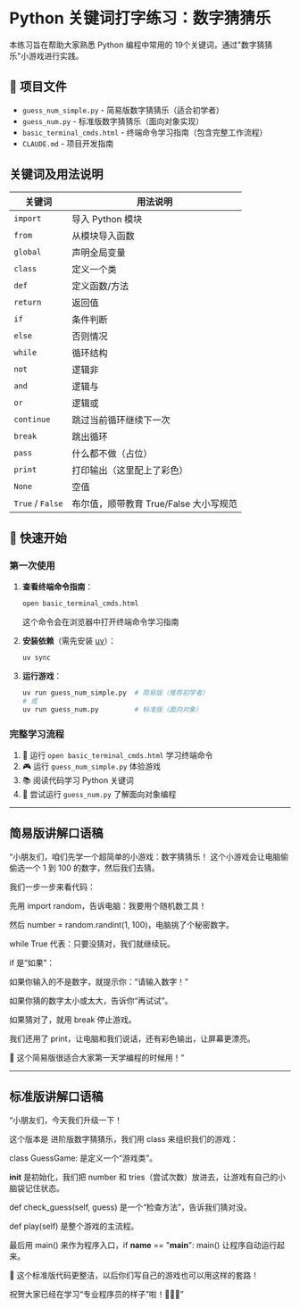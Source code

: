 # Python 关键词打字练习：数字猜猜乐

本练习旨在帮助大家熟悉 Python 编程中常用的 19个关键词，通过"数字猜猜乐"小游戏进行实践。

## 📁 项目文件

- `guess_num_simple.py` - 简易版数字猜猜乐（适合初学者）
- `guess_num.py` - 标准版数字猜猜乐（面向对象实现）
- `basic_terminal_cmds.html` - 终端命令学习指南（包含完整工作流程）
- `CLAUDE.md` - 项目开发指南

## 关键词及用法说明

| 关键词              | 用法说明                      |
| ---------------- | ------------------------- |
| `import`         | 导入 Python 模块              |
| `from`           | 从模块导入函数                   |
| `global`         | 声明全局变量                    |
| `class`          | 定义一个类                     |
| `def`            | 定义函数/方法                   |
| `return`         | 返回值                       |
| `if`             | 条件判断                      |
| `else`           | 否则情况                      |
| `while`          | 循环结构                      |
| `not`            | 逻辑非                       |
| `and`            | 逻辑与                       |
| `or`             | 逻辑或                       |
| `continue`       | 跳过当前循环继续下一次               |
| `break`          | 跳出循环                      |
| `pass`           | 什么都不做（占位）                 |
| `print`          | 打印输出（这里配上了彩色）             |
| `None`           | 空值                        |
| `True` / `False` | 布尔值，顺带教育 True/False 大小写规范 |

## 🚀 快速开始

### 第一次使用

1. **查看终端命令指南**：
   ```bash
   open basic_terminal_cmds.html
   ```
   这个命令会在浏览器中打开终端命令学习指南

2. **安装依赖**（需先安装 [uv](https://github.com/astral-sh/uv)）：
   ```bash
   uv sync
   ```

3. **运行游戏**：
   ```bash
   uv run guess_num_simple.py  # 简易版（推荐初学者）
   # 或
   uv run guess_num.py         # 标准版（面向对象）
   ```

### 完整学习流程

1. 📖 运行 `open basic_terminal_cmds.html` 学习终端命令
2. 🎮 运行 `guess_num_simple.py` 体验游戏
3. 📚 阅读代码学习 Python 关键词
4. 🔧 尝试运行 `guess_num.py` 了解面向对象编程

---

## 简易版讲解口语稿

“小朋友们，咱们先学一个超简单的小游戏：数字猜猜乐！
这个小游戏会让电脑偷偷选一个 1 到 100 的数字，然后我们去猜。

我们一步一步来看代码：

先用 import random，告诉电脑：我要用个随机数工具！

然后 number = random.randint(1, 100)，电脑挑了个秘密数字。

while True 代表：只要没猜对，我们就继续玩。

if 是“如果”：

如果你输入的不是数字，就提示你：“请输入数字！”

如果你猜的数字太小或太大，告诉你“再试试”。

如果猜对了，就用 break 停止游戏。

我们还用了 print，让电脑和我们说话，还有彩色输出，让屏幕更漂亮。

🌟 这个简易版很适合大家第一天学编程的时候用！”

---

## 标准版讲解口语稿

“小朋友们，今天我们升级一下！

这个版本是 进阶版数字猜猜乐，我们用 class 来组织我们的游戏：

class GuessGame: 是定义一个“游戏类”。

__init__ 是初始化，我们把 number 和 tries（尝试次数）放进去，让游戏有自己的小脑袋记住状态。

def check_guess(self, guess) 是一个“检查方法”，告诉我们猜对没。

def play(self) 是整个游戏的主流程。

最后用 main() 来作为程序入口，if __name__ == "__main__": main() 让程序自动运行起来。

🌟 这个标准版代码更整洁，以后你们写自己的游戏也可以用这样的套路！

祝贺大家已经在学习“专业程序员的样子”啦！👏👏👏”
